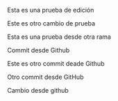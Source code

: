 Esta es una prueba de edición

Este es otro cambio de prueba

Esta es una prueba desde otra rama

Commit desde Github

Este es otro commit deade Github

Otro commit desde GitHub

Cambio desde github
